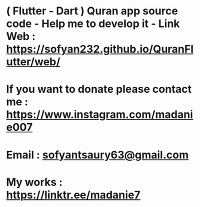 # ( Flutter - Dart ) Quran app source code - Help me to develop it - Link Web : https://sofyan232.github.io/QuranFlutter/web/
# If you want to donate please contact me : https://www.instagram.com/madanie007
# Email : sofyantsaury63@gmail.com
# My works : https://linktr.ee/madanie7

<!-- GitAds-Verify: ZPVU6ES9YD9N2ML766NIRMJ7GJSAVK8M -->
